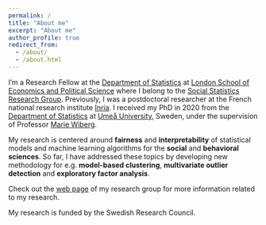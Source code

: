 ```yaml
---
permalink: /
title: "About me"
excerpt: "About me"
author_profile: true
redirect_from: 
  - /about/
  - /about.html
---
```


I’m a Research Fellow at the [Department of Statistics](https://www.lse.ac.uk/statistics) at [London School of Economics and Political Science](https://www.lse.ac.uk/) where I belong to the [Social Statistics Research Group](https://www.lse.ac.uk/statistics/research/Social-Statistics). Previously, I was a postdoctoral researcher at the French national research institute [Inria](https://inria.fr/en). I received my PhD in 2020 from the [Department of Statistics](https://www.umu.se/en/usbe/about-us/statistics/) at [Umeå University](https://www.umu.se/en/), Sweden, under the supervision of Professor [Marie Wiberg](https://www.umu.se/en/staff/marie-wiberg/).

My research is centered around **fairness** and **interpretability** of statistical models and machine learning algorithms for the **social** and **behavioral sciences**. So far, I have addressed these topics by developing new methodology for e.g. **model-based clustering**, **multivariate outlier detection** and **exploratory factor analysis**.  

Check out the [web page](https://psychometricslab.com/) of my research group for more information related to my research. 

My research is funded by the Swedish Research Council.









